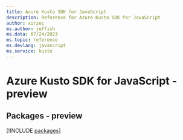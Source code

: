 ```yaml
---
title: Azure Kusto SDK for JavaScript
description: Reference for Azure Kusto SDK for JavaScript
author: xirzec
ms.author: jeffish
ms.data: 07/24/2023
ms.topic: reference
ms.devlang: javascript
ms.service: kusto
---
```

# Azure Kusto SDK for JavaScript - preview
## Packages - preview
[!INCLUDE [packages](kusto-index.md)]